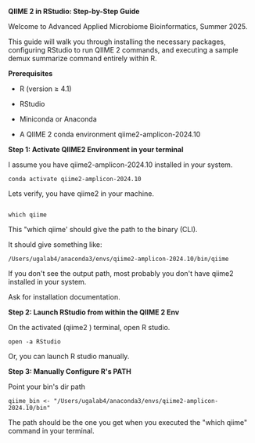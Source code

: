 **QIIME 2 in RStudio: Step-by-Step Guide**

Welcome to Advanced Applied Microbiome Bioinformatics, Summer 2025.

This guide will walk you through installing the necessary packages, configuring RStudio to run QIIME 2 commands, and executing a sample demux summarize command entirely within R.


**Prerequisites**

- R (version ≥ 4.1)

- RStudio

- Miniconda or Anaconda

- A QIIME 2 conda environment qiime2-amplicon-2024.10

**Step 1: Activate QIIME2 Environment in your terminal**

I assume you have qiime2-amplicon-2024.10 installed in your system.

```{bash}
conda activate qiime2-amplicon-2024.10
```

Lets verify, you have qiime2 in your machine.

```{bash}

which qiime
```

This "which qiime' should give the path to the binary (CLI).

It should give something like:

```
/Users/ugalab4/anaconda3/envs/qiime2-amplicon-2024.10/bin/qiime
```

If you don't see the output path, most probably you don't have qiime2 installed in your system.

Ask for installation documentation. 


**Step 2: Launch RStudio from within the QIIME 2 Env**

On the activated (qiime2 ) terminal, open R studio.

```
open -a RStudio
```
Or, you can launch R studio manually.


**Step 3: Manually Configure R's PATH**

Point your bin's dir path

```
qiime_bin <- "/Users/ugalab4/anaconda3/envs/qiime2-amplicon-2024.10/bin"

```
The path should be the one you get when you executed the "which qiime" command in your terminal. 










